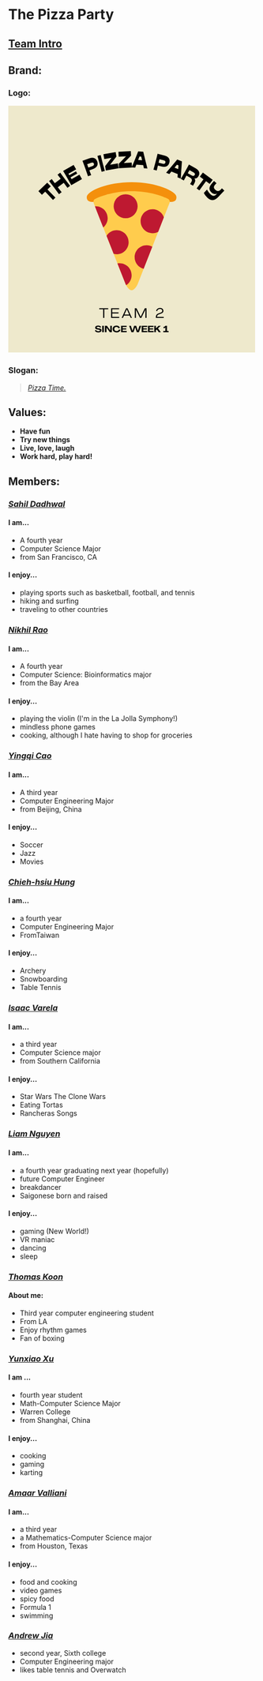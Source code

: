# The Pizza Party
## [Team Intro](https://youtu.be/iMRoQklh57Q)

## Brand:
### Logo:
![image](./images/THEPIZZAPARTY.png)

### Slogan:
> [*Pizza Time.*](https://www.youtube.com/watch?v=TRgdA9_FsXM)

## Values:
- **Have fun**
- **Try new things**
- **Live, love, laugh**
- **Work hard, play hard!**

## Members:
### [*Sahil Dadhwal*](https://github.com/sahildadhwal)
#### I am...
- A fourth year
- Computer Science Major
- from San Francisco, CA

#### I enjoy...
- playing sports such as basketball, football, and tennis
- hiking and surfing
- traveling to other countries


### [*Nikhil Rao*](https://github.com/nikhilitis)
#### I am...
- A fourth year
- Computer Science: Bioinformatics major
- from the Bay Area

#### I enjoy...
- playing the violin (I'm in the La Jolla Symphony!)
- mindless phone games
- cooking, although I hate having to shop for groceries

### [*Yingqi Cao*](https://ioeddk.github.io/Github-Pages/)
#### I am...
- A third year
- Computer Engineering Major
- from Beijing, China

#### I enjoy...
- Soccer
- Jazz
- Movies

### [*Chieh-hsiu Hung*](https://github.com/Chieh0501)
#### I am...
- a fourth year
- Computer Engineering Major
- FromTaiwan

#### I enjoy...
- Archery
- Snowboarding
- Table Tennis

### [*Isaac Varela*](https://github.com/compivar)
#### I am...
- a third year
- Computer Science major
- from Southern California

#### I enjoy...
- Star Wars The Clone Wars
- Eating Tortas
- Rancheras Songs


### [*Liam Nguyen*](https://github.com/taiokjk)
#### I am...
- a fourth year graduating next year (hopefully)
- future Computer Engineer
- breakdancer
- Saigonese born and raised

#### I enjoy...
- gaming (New World!)
- VR maniac
- dancing
- sleep


### [*Thomas Koon*](https://github.com/thomas-koon)
#### About me:
- Third year computer engineering student
- From LA
- Enjoy rhythm games
- Fan of boxing 

### [*Yunxiao Xu*](https://github.com/YunxiaoXu)
#### I am ...
- fourth year student
- Math-Computer Science Major
- Warren College
- from Shanghai, China

#### I enjoy...
- cooking
- gaming
- karting


### [*Amaar Valliani*](https://github.com/Amaar-V)
#### I am...
- a third year
- a Mathematics-Computer Science major
- from Houston, Texas

#### I enjoy...
- food and cooking
- video games
- spicy food
- Formula 1
- swimming


### [*Andrew Jia*](https://github.com/AndrewJia)
- second year, Sixth college
- Computer Engineering major
- likes table tennis and Overwatch
